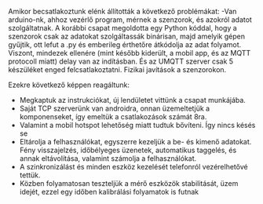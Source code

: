 Amikor becsatlakoztunk elénk állították a következő problémákat:
-Van arduino-nk, ahhoz vezérlő program, mérnek a szenzorok, és azokról adatot szolgáltatnak. A korábbi csapat megoldotta egy Python kóddal, hogy a szenzorok csak az adatokat szolgáltassák binárisan, majd amelyik gépen gyűjtik, ott lefut a .py és emberileg érthetőre átkódolja az adat folyamot.
Viszont, mindezek ellenére (mint később kiderült, a mobil app, és az MQTT protocoll miatt) delay van az indításban. És az UMQTT szerver csak 5 készüléket enged felcsatlakoztatni.
Fizikai javítások a szenzorokon.

Ezekre következő képpen reagáltunk:
- Megkaptuk az instrukciókat, új lendületet vittünk a csapat munkájába. 
- Saját TCP szerverünk van androidra, onnan üzemeltetjük a komponenseket, így emeltük a csatlakozások számát 8ra. 
- Valamint a mobil hotspot lehetőség miatt tudtuk bővíteni. Így nincs késés se 
- Eltárolja a felhasználókat, egyszerre kezeljük a be- és kimenő adatokat. Fény visszajelzés, időbélyeges üzenetek, automatikus taggelés, és annak eltávolítása, valamint számolja a felhasználókat.
- A szinkronizálást és minden eszköz kezelését telefonról vezérelhetővé tettük.
- Közben folyamatosan teszteljük a mérő eszközök stabilitását, üzem idejét, ezzel egy időben kalibrálási folyamatok is futnak
<!--stackedit_data:
eyJoaXN0b3J5IjpbMTU4ODIwNzgxMCwtNjYyMTcwNTU4LDExNT
EwODgzNTksLTIwNjUyOTM4MjFdfQ==
-->